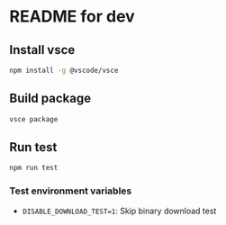 # README for dev

## Install vsce

```sh
npm install -g @vscode/vsce
```

## Build package

```sh
vsce package
```

## Run test

```sh
npm run test
```

### Test environment variables

- `DISABLE_DOWNLOAD_TEST=1`: Skip binary download test

